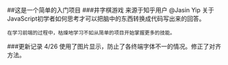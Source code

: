 ##这是一个简单的入门项目
###井字棋游戏
	来源于知乎用户 @Jasin Yip 关于JavaScript初学者如何思考才可以把脑中的东西转换成代码写出来的回答。

	在学习前端的过程中，枯燥地学习不如从简单的项目开始掌握更多的技能。

###更新记录
	4/26 使用了图片显示，防止了各终端字体不一的情况。修正了对齐方法。
